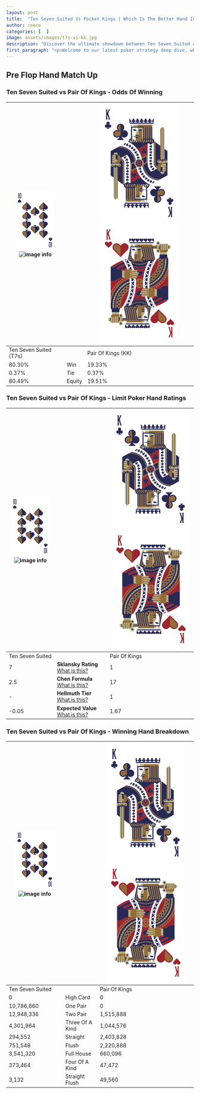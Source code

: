 ```yaml
---
layout: post
title:  "Ten Seven Suited Vs Pocket Kings | Which Is The Better Hand In Poker? A Complete Guide"
author: reece
categories: [  ]
image: assets/images/t7s-vs-kk.jpg
description: "Discover the ultimate showdown between Ten Seven Suited and Pair Of Kings in poker! Uncover the odds, strategies, and scenarios where one hand triumphs over the other. Get ready to up your poker game with this thrilling analysis."
first_paragraph: "<p>Welcome to our latest poker strategy deep dive, where we're pitting two distinct hands against each other in a high-stakes showdown: Ten Seven Suited vs Pair Of Kings.</p><p>In the dynamic world of poker, every decision counts, and knowing which hand holds the upper hand is key to your success at the table.</p><p>In this article, we'll dissect these two hands, explore the scenarios where one dominates the other, and equip you with the knowledge to make strategic choices that can tip the odds in your favor.</p><p>Get ready to unravel the intriguing dynamics of these poker hands and elevate your game to new heights.</p>"
---
```




[comment]: # (sp0)

## Pre Flop Hand Match Up

<div class="table hand-ratings" markdown="1"> 



### Ten Seven Suited vs Pair Of Kings - Odds Of Winning


    
| ![image info](assets/images/hand1/T.png) ![image info](assets/images/hand1/7s.png) |  | ![image info](assets/images/hand2/K.png) ![image info](assets/images/hand2/Ko.png) |
| -------- | -------- | -------- |
| Ten Seven Suited (T7s) |  | Pair Of Kings (KK) |
| 80.30% | Win | 19.33% |
| 0.37% | Tie | 0.37% |
| 80.49% | Equity | 19.51% |




[comment]: # (sp1)



### Ten Seven Suited vs Pair Of Kings - Limit Poker Hand Ratings


    
| ![image info](assets/images/hand1/T.png) ![image info](assets/images/hand1/7s.png) |  | ![image info](assets/images/hand2/K.png) ![image info](assets/images/hand2/Ko.png) |
| -------- | -------- | -------- |
| Ten Seven Suited |  | Pair Of Kings |
| 7 | **Sklansky Rating** [What is this?](/sklansky-rating-explained) | 1 |
| 2.5 | **Chen Formula** [What is this?](/chen-formula-explained) | 17 |
| - | **Hellmuth Tier** [What is this?](/Hellmuth-tier-explained) | 1 |
| -0.05 | **Expected Value** [What is this?](/expected-value-explained) | 1.67 |




[comment]: # (sp2)



### Ten Seven Suited vs Pair Of Kings - Winning Hand Breakdown


    
| ![image info](assets/images/hand1/T.png) ![image info](assets/images/hand1/7s.png) |  | ![image info](assets/images/hand2/K.png) ![image info](assets/images/hand2/Ko.png) |
| -------- | -------- | -------- |
| Ten Seven Suited |  | Pair Of Kings |
| 0 | High Card | 0 |
| 10,786,860 | One Pair | 0 |
| 12,948,336 | Two Pair | 1,515,888 |
| 4,301,964 | Three Of A Kind | 1,044,576 |
| 294,552 | Straight | 2,403,828 |
| 751,548 | Flush | 2,220,888 |
| 3,541,320 | Full House | 660,096 |
| 373,464 | Four Of A Kind | 47,472 |
| 3,132 | Straight Flush | 49,560 |




[comment]: # (sp3)



</div>

[comment]: # (sp4)



[comment]: # (sp5)

